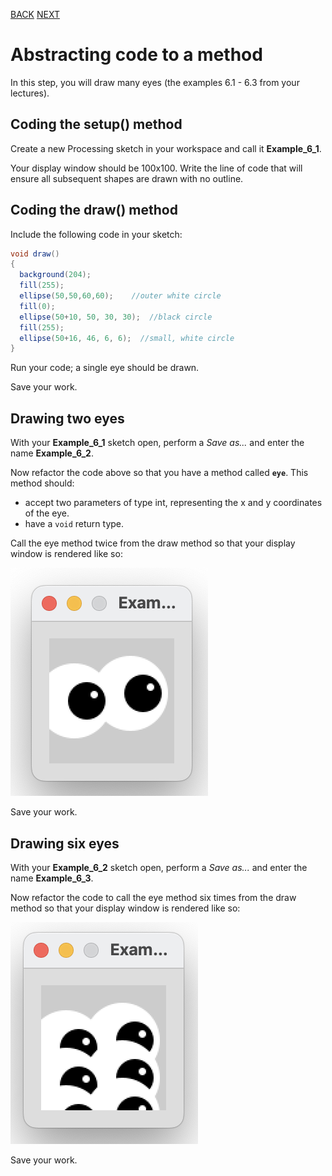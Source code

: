 [BACK](/topics/topic06/lab06/00.html) [NEXT](/topics/topic06/lab06/02.html)

# Abstracting code to a method

In this step, you will draw many eyes (the examples 6.1 - 6.3 from your lectures).


## Coding the setup() method

Create a new Processing sketch in your workspace and call it **Example\_6\_1**.

Your display window should be 100x100.  Write the line of code that will ensure all subsequent shapes are drawn with no outline.


## Coding the draw() method

Include the following code in your sketch:

~~~java
void draw()
{
  background(204);
  fill(255);
  ellipse(50,50,60,60);    //outer white circle
  fill(0);
  ellipse(50+10, 50, 30, 30);  //black circle
  fill(255);
  ellipse(50+16, 46, 6, 6);  //small, white circle
}
~~~

Run your code; a single eye should be drawn.

Save your work.


## Drawing two eyes

With your **Example\_6\_1** sketch open, perform a *Save as...* and enter the name **Example\_6\_2**.

Now refactor the code above so that you have a method called **`eye`**.  This method should:

- accept two parameters of type int, representing the x and y coordinates of the eye.
- have a `void` return type.

Call the eye method twice from the draw method so that your display window is rendered like so:

![2 Eyes](./img/00.png)

Save your work.


## Drawing six eyes

With your **Example\_6\_2** sketch open, perform a *Save as...* and enter the name **Example\_6\_3**.

Now refactor the code to call the eye method six times from the draw method so that your display window is rendered like so:

![6 Eyes](./img/01.png)

Save your work.
